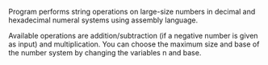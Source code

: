 Program performs string operations on large-size numbers in decimal and hexadecimal numeral systems using assembly language.

Available operations are addition/subtraction (if a negative number is given as input) and multiplication.
You can choose the maximum size and base of the number system by changing the variables n and base.
